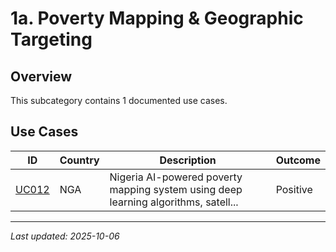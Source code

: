 # 1a. Poverty Mapping & Geographic Targeting

## Overview

This subcategory contains 1 documented use cases.

## Use Cases

| ID | Country | Description | Outcome |
|----|---------|-------------|---------|
| [UC012](UC012.md) | NGA | Nigeria AI-powered poverty mapping system using deep learning algorithms, satell... | Positive |

---
*Last updated: 2025-10-06*

